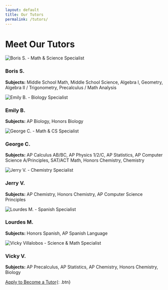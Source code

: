 ```yaml
---
layout: default
title: Our Tutors
permalink: /tutors/
---
```


# Meet Our Tutors

<div class="tutor-profile">
    <img src="/assets/images/boris-shapoval.jpg" alt="Boris S. - Math & Science Specialist" class="tutor-image">
    <div class="tutor-info">
        <h3>Boris S.</h3>
        <p><strong>Subjects:</strong> Middle School Math, Middle School Science, Algebra I, Geometry, Algebra II / Trigonometry, Precalculus / Math Analysis</p>
    </div>
</div>

<div class="tutor-profile">
    <img src="/assets/images/emily-bryant.jpg" alt="Emily B. - Biology Specialist" class="tutor-image">
    <div class="tutor-info">
        <h3>Emily B.</h3>
        <p><strong>Subjects:</strong> AP Biology, Honors Biology</p>
    </div>
</div>

<div class="tutor-profile">
    <img src="/assets/images/george-chumbipuma.jpg" alt="George C. - Math & CS Specialist" class="tutor-image">
    <div class="tutor-info">
        <h3>George C.</h3>
        <p><strong>Subjects:</strong> AP Calculus AB/BC, AP Physics 1/2/C, AP Statistics, AP Computer Science A/Principles, SAT/ACT Math, Honors Chemistry, Chemistry</p>
    </div>
</div>

<div class="tutor-profile">
    <img src="/assets/images/jerry-villalobos.jpg" alt="Jerry V. - Chemistry Specialist" class="tutor-image">
    <div class="tutor-info">
        <h3>Jerry V.</h3>
        <p><strong>Subjects:</strong> AP Chemistry, Honors Chemistry, AP Computer Science Principles</p>
    </div>
</div>

<div class="tutor-profile">
    <img src="/assets/images/lourdes-morales.jpg" alt="Lourdes M. - Spanish Specialist" class="tutor-image">
    <div class="tutor-info">
        <h3>Lourdes M.</h3>
        <p><strong>Subjects:</strong> Honors Spanish, AP Spanish Language</p>
    </div>
</div>

<div class="tutor-profile">
    <img src="/assets/images/vicky-villalobos.jpg" alt="Vicky Villalobos - Science & Math Specialist" class="tutor-image">
    <div class="tutor-info">
        <h3>Vicky V.</h3>
        <p><strong>Subjects:</strong> AP Precalculus, AP Statistics, AP Chemistry, Honors Chemistry, Biology</p>
    </div>
</div>

[Apply to Become a Tutor](/contact){: .btn} 